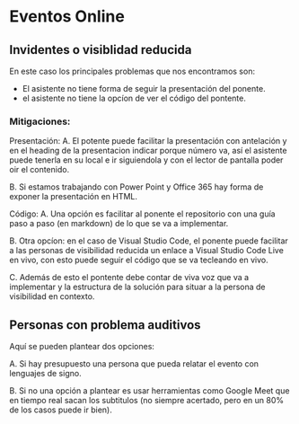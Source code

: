 # Eventos Online

## Invidentes o visiblidad reducida

En este caso los principales problemas que nos encontramos son:

- El asistente no tiene forma de seguir la presentación del ponente.
- el asistente no tiene la opcíon de ver el código del pontente.

### Mitigaciones:

Presentación:
A. El potente puede facilitar la presentación con antelación y en el heading de la presentacion indicar
porque número va, así el asistente puede tenerla en su local e ir siguiendola y con el lector de pantalla
poder oir el contenido.

B. Si estamos trabajando con Power Point y Office 365 hay forma de exponer la presentación en HTML.

Código:
A. Una opción es facilitar al ponente el repositorio con una guía paso a paso (en markdown) de lo que se
va a implementar.

B. Otra opcíon: en el caso de Visual Studio Code, el ponente puede facilitar a las personas de visibilidad reducida un enlace a Visual Studio Code Live en vivo, con esto puede seguir el código que se va tecleando en vivo.

C. Además de esto el pontente debe contar de viva voz que va a implementar y la estructura de la solución
para situar a la persona de visibilidad en contexto.

## Personas con problema auditivos

Aquí se pueden plantear dos opciones:

A. Si hay presupuesto una persona que pueda relatar el evento con lenguajes de signo.

B. Si no una opción a plantear es usar herramientas como Google Meet que en tiempo real sacan
los subtitulos (no siempre acertado, pero en un 80% de los casos puede ir bien).